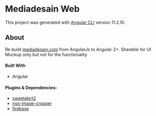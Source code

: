 # Mediadesain Web

This project was generated with [Angular CLI](https://github.com/angular/angular-cli) version 11.2.10.

## About

Re build [mediadesain.com](mediadesain.com) from AngularJs to Angular 2+. Shareble for UI Mockup only but not for the functionality

#### Built With
- Angular

#### Plugins & Dependencies:
- [sweetalert2](https://www.npmjs.com/package/sweetalert2)
- [ngx-image-cropper](https://www.npmjs.com/package/ngx-image-cropper)
- [firebase](https://www.npmjs.com/package/firebase)

